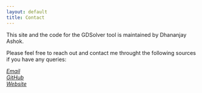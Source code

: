 ```yaml
---
layout: default
title: Contact
---
```

This site and the code for the GDSolver tool is maintained by Dhananjay Ashok. 

Please feel free to reach out and contact me throught the following sources if you have any queries:
<address>
  <a href="mailto:dhananjay.ashok@mail.utoronto.ca">Email</a><br>
  <a href="https://github.com/DhananjayAshok">GitHub</a><br>
  <a href="https://dhananjay-ashok.webnode.com/">Website</a>
</address>
